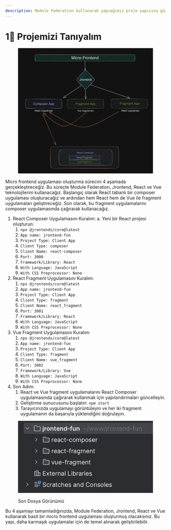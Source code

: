 ```yaml
---
description: Module Federation kullanarak yapcağımız proje yapısına göz atalım.
---
```


# 1⃣ Projemizi Tanıyalım

<figure><img src="../.gitbook/assets/Screenshot 2023-05-07 at 19.44.15.png" alt=""><figcaption></figcaption></figure>

Micro frontend uygulaması oluşturma sürecini 4 aşamada gerçekleştireceğiz. Bu süreçte Module Federation, Jrontend, React ve Vue teknolojilerini kullanacağız. Başlangıç olarak React tabanlı bir composer uygulaması oluşturacağız ve ardından hem React hem de Vue ile fragment uygulamaları geliştireceğiz. Son olarak, bu fragment uygulamalarını composer uygulamasında çağırarak kullanacağız.

1. React Composer Uygulamasını Kuralım: a. Yeni bir React projesi oluşturun:
   1. `npx @jrontends/core@latest`
   2. `App name: jrontend-fun`
   3. `Project Type: Client App`
   4. `Client Type: composer`
   5. `Client Name: react-composer`
   6. `Port: 3000`
   7. `Framework/Library: React`
   8. `With Language: JavaScript`
   9. `With CSS Preprocessor: None`
2. React Fragment Uygulamasını Kuralım:&#x20;
   1. `npx @jrontends/core@latest`
   2. `App name: jrontend-fun`
   3. `Project Type: Client App`
   4. `Client Type: fragment`
   5. `Client Name: react_fragment`
   6. `Port: 3001`
   7. `Framework/Library: React`
   8. `With Language: JavaScript`
   9. `With CSS Preprocessor: None`
3. Vue Fragment Uygulamasını Kuralım:&#x20;
   1. `npx @jrontends/core@latest`
   2. `App name: jrontend-fun`
   3. `Project Type: Client App`
   4. `Client Type: fragment`
   5. `Client Name: vue_fragment`
   6. `Port: 3002`
   7. `Framework/Library: Vue`
   8. `With Language: JavaScript`
   9. `With CSS Preprocessor: None`
4. Son Adım:&#x20;
   1. React ve Vue fragment uygulamalarını React Composer uygulamasında çağırarak kullanmak için yapılandırmaları güncelleyin.&#x20;
   2. Geliştirme sunucusunu başlatın: `npm start`&#x20;
   3. Tarayıcınızda uygulamayı görüntüleyin ve her iki fragment uygulamanın da başarıyla yüklendiğini doğrulayın.

<figure><img src="../.gitbook/assets/Screenshot 2023-05-07 at 20.06.16.png" alt=""><figcaption><p>Son Dosya Görünümü</p></figcaption></figure>

Bu 4 aşamayı tamamladığınızda, Module Federation, Jrontend, React ve Vue kullanarak basit bir micro frontend uygulaması oluşturmuş olacaksınız. Bu yapı, daha karmaşık uygulamalar için de temel alınarak geliştirilebilir.

